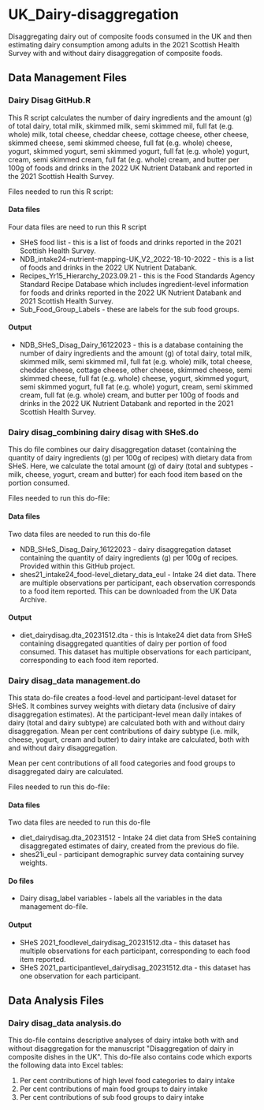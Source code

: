 # UK_Dairy-disaggregation
Disaggregating dairy out of composite foods consumed in the UK and then estimating dairy consumption among adults in the 2021 Scottish Health Survey with and without dairy disaggregation of composite foods.

## Data Management Files

### Dairy Disag GitHub.R
This R script calculates the number of dairy ingredients and the amount (g) of total dairy, total milk, skimmed milk, semi skimmed mil, full fat (e.g. whole) milk, total cheese, cheddar cheese, cottage cheese, other cheese, skimmed cheese, semi skimmed cheese, full fat (e.g. whole) cheese, yogurt, skimmed yogurt, semi skimmed yogurt, full fat (e.g. whole) yogurt, cream, semi skimmed cream, full fat (e.g. whole) cream, and butter per 100g of foods and drinks in the 2022 UK Nutrient Databank and reported in the 2021 Scottish Health Survey.

Files needed to run this R script:
#### Data files
Four data files are need to run this R script
- SHeS food list - this is a list of foods and drinks reported in the 2021 Scottish Health Survey.
- NDB_intake24-nutrient-mapping-UK_V2_2022-18-10-2022 - this is a list of foods and drinks in the 2022 UK Nutrient Databank.
- Recipes_Yr15_Hierarchy_2023.09.21 - this is the Food Standards Agency Standard Recipe Database which includes ingredient-level information for foods and drinks reported in the 2022 UK Nutrient Databank and 2021 Scottish Health Survey.
- Sub_Food_Group_Labels - these are labels for the sub food groups.
  
#### Output
- NDB_SHeS_Disag_Dairy_16122023 - this is a database containing the number of dairy ingredients and the amount (g) of total dairy, total milk, skimmed milk, semi skimmed mil, full fat (e.g. whole) milk, total cheese, cheddar cheese, cottage cheese, other cheese, skimmed cheese, semi skimmed cheese, full fat (e.g. whole) cheese, yogurt, skimmed yogurt, semi skimmed yogurt, full fat (e.g. whole) yogurt, cream, semi skimmed cream, full fat (e.g. whole) cream, and butter per 100g of foods and drinks in the 2022 UK Nutrient Databank and reported in the 2021 Scottish Health Survey.

  
### Dairy disag_combining dairy disag with SHeS.do
This do file combines our dairy disaggregation dataset (containing the quantity of dairy ingredients (g) per 100g of recipes) with dietary data from SHeS. Here, we calculate the total amount (g) of dairy (total and subtypes - milk, cheese, yogurt, cream and butter) for each food item based on the portion consumed. 

Files needed to run this do-file:
#### Data files
Two data files are needed to run this do-file
- NDB_SHeS_Disag_Dairy_16122023 - dairy disaggregation dataset containing the quantity of dairy ingredients (g) per 100g of recipes. Provided within this GitHub project.
- shes21_intake24_food-level_dietary_data_eul - Intake 24 diet data. There are multiple observations per participant, each observation corresponds to a food item reported. This can be downloaded from the UK Data Archive.

#### Output
- diet_dairydisag.dta_20231512.dta - this is Intake24 diet data from SHeS containing disaggregated quantities of dairy per portion of food consumed. This dataset has multiple observations for each participant, corresponding to each food item reported.

### Dairy disag_data management.do
This stata do-file creates a food-level and participant-level dataset for SHeS. It combines survey weights with dietary data (inclusive of dairy disaggregation estimates). At the participant-level mean daily intakes of dairy (total and dairy subtype) are calculated both with and without dairy disaggregation. Mean per cent contributions of dairy subtype (i.e. milk, cheese, yogurt, cream and butter) to dairy intake are calculated, both with and without dairy disaggregation.

Mean per cent contributions of all food categories and food groups to disaggregated dairy are calculated. 

Files needed to run this do-file:
#### Data files
Two data files are needed to run this do-file
- diet_dairydisag.dta_20231512 - Intake 24 diet data from SHeS containing disaggregated estimates of dairy, created from the previous do file.
- shes21i_eul - participant demographic survey data containing survey weights. 

#### Do files
- Dairy disag_label variables - labels all the variables in the data management do-file.

#### Output
- SHeS 2021_foodlevel_dairydisag_20231512.dta - this dataset has multiple observations for each participant, corresponding to each food item reported.
- SHeS 2021_participantlevel_dairydisag_20231512.dta - this dataset has one observation for each participant.

## Data Analysis Files
### Dairy disag_data analysis.do
This do-file contains descriptive analyses of dairy intake both with and without disaggregation for the manuscript "Disaggregation of dairy in composite dishes in the UK". This do-file also contains code which exports the following data into Excel tables:
1) Per cent contributions of high level food categories to dairy intake
2) Per cent contributions of main food groups to dairy intake
3) Per cent contributions of sub food groups to dairy intake
